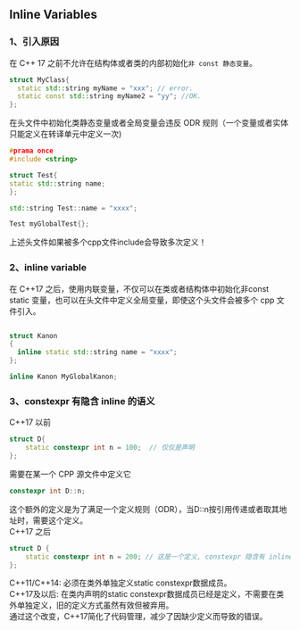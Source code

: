 ## Inline Variables

### 1、引入原因
在 C++ 17 之前不允许在结构体或者类的内部初始化`非 const 静态变量`。
```c++
struct MyClass{
  static std::string myName = "xxx"; // error.
  static const std::string myName2 = "yy"; //OK.
};
```
在头文件中初始化类静态变量或者全局变量会违反 ODR 规则（一个变量或者实体只能定义在转译单元中定义一次)
```c++
#prama once
#include <string>

struct Test{
static std::string name;
};

std::string Test::name = "xxxx";

Test myGlobalTest{};
```
上述头文件如果被多个cpp文件include会导致多次定义！

### 2、inline variable
在 C++17 之后，使用内联变量，不仅可以在类或者结构体中初始化非const static 变量，也可以在头文件中定义全局变量，即使这个头文件会被多个
cpp 文件引入。  
```c++

struct Kanon
{
  inline static std::string name = "xxxx";
};

inline Kanon MyGlobalKanon;
```

### 3、constexpr 有隐含 inline 的语义
C++17 以前
```c++
struct D{
    static constexpr int n = 100;  // 仅仅是声明
};
```
需要在某一个 CPP 源文件中定义它
```c++
constexpr int D::n;
```
这个额外的定义是为了满足一个定义规则（ODR），当D::n按引用传递或者取其地址时，需要这个定义。  
C++17 之后
```c++
struct D {
    static constexpr int n = 200; // 这是一个定义, constexpr 隐含有 inline 语义
};
```
C++11/C++14: 必须在类外单独定义static constexpr数据成员。  
C++17及以后: 在类内声明的static constexpr数据成员已经是定义，不需要在类外单独定义，旧的定义方式虽然有效但被弃用。  
通过这个改变，C++17简化了代码管理，减少了因缺少定义而导致的错误。

